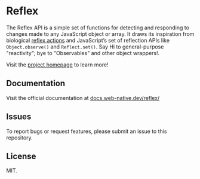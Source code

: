 # Reflex
The Reflex API is a simple set of functions for detecting and responding to changes made to any JavaScript object or array. It draws its inspiration from biological [reflex actions](https://en.wikipedia.org/wiki/Reflex) and JavaScript’s set of reflection APIs like `Object.observe()` and `Reflect.set()`. Say Hi to general-purpose "reactivity"; bye to "Observables" and other object wrappers!.

Visit the [project homepage](https://docs.web-native.dev/reflex/) to learn more!

## Documentation
Visit the official documentation at [docs.web-native.dev/reflex/](https://docs.web-native.dev/reflex/)

## Issues
To report bugs or request features, please submit an issue to this repository.

## License
MIT.
